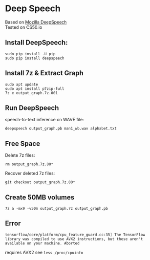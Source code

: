 # Deep Speech

Based on [Mozilla DeepSpeech](https://github.com/mozilla/DeepSpeech)  
Tested on CS50.io

## Install DeepSpeech:

    sudo pip install -U pip
    sudo pip install deepspeech

## Install 7z & Extract Graph

    sudo apt update
    sudo apt install p7zip-full
    7z e output_graph.7z.001 
    
## Run DeepSpeech
speech-to-text inference on WAVE file:

    deepspeech output_graph.pb man1_wb.wav alphabet.txt
    
## Free Space
Delete 7z files:

    rm output_graph.7z.00*

Recover deleted 7z files:  

    git checkout output_graph.7z.00*

## Create 50MB volumes

    7z a -mx9 -v50m output_graph.7z output_graph.pb
 
## Error

`tensorflow/core/platform/cpu_feature_guard.cc:35] The TensorFlow library was compiled to use AVX2 instructions, but these aren't available on your machine.
Aborted`

requires AVX2 see `less /proc/cpuinfo`